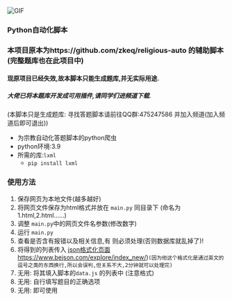 ![GIF](https://edu-image.nosdn.127.net/8CEB4BB4FFC4CE976C084DBAC4DEC415.gif)

### Python自动化脚本

### 本项目原本为https://github.com/zkeq/religious-auto 的辅助脚本(完整题库也在此项目中)

#### 现原项目已经失效,故本脚本只能生成题库,并无实际用途.

##### 大佬已将本题库开发成可用插件,请同学们进频道下载.

(本脚本只是生成题库: 寻找答题脚本请前往QQ群:475247586 并加入频道(加入频道后即可退出))

- 为宗教自动化答题脚本的python爬虫
- python环境:3.9
- 所需的库:`lxml` 
  -  `pip install lxml`

### 使用方法

1. 保存网页为本地文件(越多越好)
2. 将网页文件保存为html格式并放在 `main.py` 同目录下 (命名为1.html,2.html......)
3. 调整 `main.py`中的网页文件名参数(修改数字)
4. 运行 `main.py`
5. 查看是否含有报错以及相关信息,有 则必须处理(否则数据库就乱掉了)!
6. 将得到的列表传入  [json格式化页面](https://www.bejson.com/explore/index_new/)https://www.bejson.com/explore/index_new/)`(因为他这个格式化是通过英文的逗号之类的东西换行,所以会误判,但关系不大,2分钟就可以处理完)`
8. 无用: 将其填入脚本的`data.js` 的列表中 (注意格式)
9. 无用: 自行填写题目的正确选项
10. 无用: 即可使用
